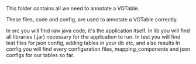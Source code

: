 This folder contains all we need to annotate a VOTable.

These files, code and config, are used to annotate a VOTable correctly.

In src you will find raw java code, it's the application itself.
In lib you will find all libraries (.jar) necessary for the application to run.
In test you will find test files for json config, adding tables in your db etc, and also results
In config you will find every configuration files, mapping_components and json configs for our tables so far.
